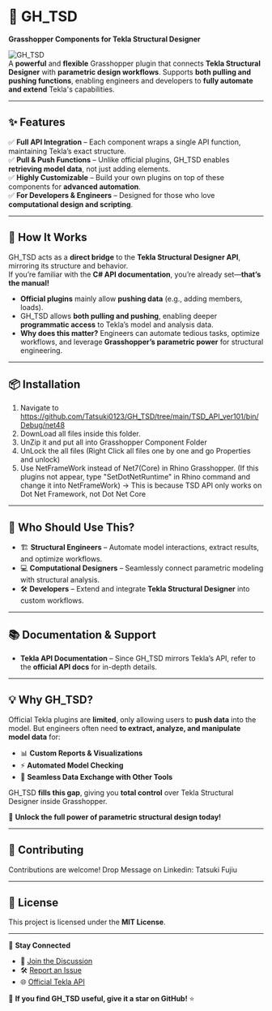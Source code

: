 # 🚀 GH_TSD  
**Grasshopper Components for Tekla Structural Designer**  

![GH_TSD](https://img.shields.io/badge/Grasshopper-Tekla_Structural_Designer-blue?style=flat-square)  
A **powerful** and **flexible** Grasshopper plugin that connects **Tekla Structural Designer** with **parametric design workflows**. Supports **both pulling and pushing functions**, enabling engineers and developers to **fully automate and extend** Tekla's capabilities.

---

## ✨ Features  
✅ **Full API Integration** – Each component wraps a single API function, maintaining Tekla’s exact structure.  
✅ **Pull & Push Functions** – Unlike official plugins, GH_TSD enables **retrieving model data**, not just adding elements.  
✅ **Highly Customizable** – Build your own plugins on top of these components for **advanced automation**.  
✅ **For Developers & Engineers** – Designed for those who love **computational design and scripting**.  

---

## 📖 How It Works  
GH_TSD acts as a **direct bridge** to the **Tekla Structural Designer API**, mirroring its structure and behavior.  
If you’re familiar with the **C# API documentation**, you’re already set—**that’s the manual!**  

- **Official plugins** mainly allow **pushing data** (e.g., adding members, loads).  
- GH_TSD allows **both pulling and pushing**, enabling deeper **programmatic access** to Tekla’s model and analysis data.  
- **Why does this matter?** Engineers can automate tedious tasks, optimize workflows, and leverage **Grasshopper’s parametric power** for structural engineering.  

---

## 📦 Installation  
1. Navigate to https://github.com/Tatsuki0123/GH_TSD/tree/main/TSD_API_ver101/bin/Debug/net48  
2. DownLoad all files inside this folder.
3. UnZip it and put all into Grasshopper Component Folder
4. UnLock the all files (Right Click all files one by one and go Properties and unlock)
5. Use NetFrameWork instead of Net7(Core) in Rhino Grasshopper. (If this plugins not appear, type "SetDotNetRuntime" in Rhino command and change it into NetFrameWork)
    -> This is because TSD API only works on Dot Net Framework, not Dot Net Core

---

## 🎯 Who Should Use This?  
- 🏗️ **Structural Engineers** – Automate model interactions, extract results, and optimize workflows.  
- 💻 **Computational Designers** – Seamlessly connect parametric modeling with structural analysis.  
- 🛠️ **Developers** – Extend and integrate **Tekla Structural Designer** into custom workflows.  

---

## 📚 Documentation & Support  
- **Tekla API Documentation** – Since GH_TSD mirrors Tekla’s API, refer to the **official API docs** for in-depth details.  

---

## 💡 Why GH_TSD?  
Official Tekla plugins are **limited**, only allowing users to **push data** into the model. But engineers often need **to extract, analyze, and manipulate model data** for:  
- 📊 **Custom Reports & Visualizations**  
- ⚡ **Automated Model Checking**  
- 🔄 **Seamless Data Exchange with Other Tools**  

GH_TSD **fills this gap**, giving you **total control** over Tekla Structural Designer inside Grasshopper.  

🚀 **Unlock the full power of parametric structural design today!**  

---

## 🤝 Contributing  
Contributions are welcome! Drop Message on Linkedin: Tatsuki Fujiu 

---

## 📜 License  
This project is licensed under the **MIT License**.

---

🔗 **Stay Connected**  
- 💬 [Join the Discussion](https://github.com/YOUR_REPO/discussions)  
- 🛠️ [Report an Issue](https://github.com/YOUR_REPO/issues)  
- 🌐 [Official Tekla API](https://developer.tekla.com/)  

🌟 **If you find GH_TSD useful, give it a star on GitHub!** ⭐  
